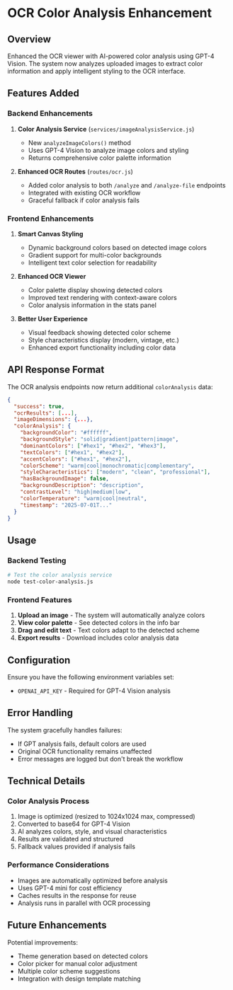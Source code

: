 # OCR Color Analysis Enhancement

## Overview
Enhanced the OCR viewer with AI-powered color analysis using GPT-4 Vision. The system now analyzes uploaded images to extract color information and apply intelligent styling to the OCR interface.

## Features Added

### Backend Enhancements
1. **Color Analysis Service** (`services/imageAnalysisService.js`)
   - New `analyzeImageColors()` method
   - Uses GPT-4 Vision to analyze image colors and styling
   - Returns comprehensive color palette information

2. **Enhanced OCR Routes** (`routes/ocr.js`)
   - Added color analysis to both `/analyze` and `/analyze-file` endpoints
   - Integrated with existing OCR workflow
   - Graceful fallback if color analysis fails

### Frontend Enhancements
1. **Smart Canvas Styling**
   - Dynamic background colors based on detected image colors
   - Gradient support for multi-color backgrounds
   - Intelligent text color selection for readability

2. **Enhanced OCR Viewer**
   - Color palette display showing detected colors
   - Improved text rendering with context-aware colors
   - Color analysis information in the stats panel

3. **Better User Experience**
   - Visual feedback showing detected color scheme
   - Style characteristics display (modern, vintage, etc.)
   - Enhanced export functionality including color data

## API Response Format

The OCR analysis endpoints now return additional `colorAnalysis` data:

```json
{
  "success": true,
  "ocrResults": [...],
  "imageDimensions": {...},
  "colorAnalysis": {
    "backgroundColor": "#ffffff",
    "backgroundStyle": "solid|gradient|pattern|image",
    "dominantColors": ["#hex1", "#hex2", "#hex3"],
    "textColors": ["#hex1", "#hex2"],
    "accentColors": ["#hex1", "#hex2"],
    "colorScheme": "warm|cool|monochromatic|complementary",
    "styleCharacteristics": ["modern", "clean", "professional"],
    "hasBackgroundImage": false,
    "backgroundDescription": "description",
    "contrastLevel": "high|medium|low",
    "colorTemperature": "warm|cool|neutral",
    "timestamp": "2025-07-01T..."
  }
}
```

## Usage

### Backend Testing
```bash
# Test the color analysis service
node test-color-analysis.js
```

### Frontend Features
1. **Upload an image** - The system will automatically analyze colors
2. **View color palette** - See detected colors in the info bar
3. **Drag and edit text** - Text colors adapt to the detected scheme
4. **Export results** - Download includes color analysis data

## Configuration

Ensure you have the following environment variables set:
- `OPENAI_API_KEY` - Required for GPT-4 Vision analysis

## Error Handling

The system gracefully handles failures:
- If GPT analysis fails, default colors are used
- Original OCR functionality remains unaffected
- Error messages are logged but don't break the workflow

## Technical Details

### Color Analysis Process
1. Image is optimized (resized to 1024x1024 max, compressed)
2. Converted to base64 for GPT-4 Vision
3. AI analyzes colors, style, and visual characteristics
4. Results are validated and structured
5. Fallback values provided if analysis fails

### Performance Considerations
- Images are automatically optimized before analysis
- Uses GPT-4 mini for cost efficiency
- Caches results in the response for reuse
- Analysis runs in parallel with OCR processing

## Future Enhancements

Potential improvements:
- Theme generation based on detected colors
- Color picker for manual color adjustment
- Multiple color scheme suggestions
- Integration with design template matching
